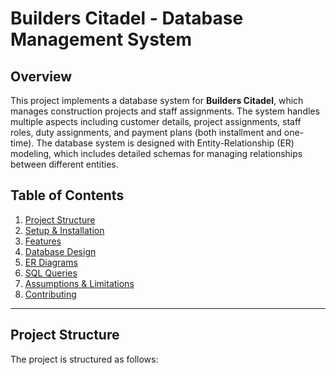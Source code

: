 # Builders Citadel - Database Management System

## Overview

This project implements a database system for **Builders Citadel**, which manages construction projects and staff assignments. The system handles multiple aspects including customer details, project assignments, staff roles, duty assignments, and payment plans (both installment and one-time). The database system is designed with Entity-Relationship (ER) modeling, which includes detailed schemas for managing relationships between different entities.

## Table of Contents
1. [Project Structure](#project-structure)
2. [Setup & Installation](#setup--installation)
3. [Features](#features)
4. [Database Design](#database-design)
5. [ER Diagrams](#er-diagrams)
6. [SQL Queries](#sql-queries)
7. [Assumptions & Limitations](#assumptions--limitations)
8. [Contributing](#contributing)

---

## Project Structure

The project is structured as follows:

